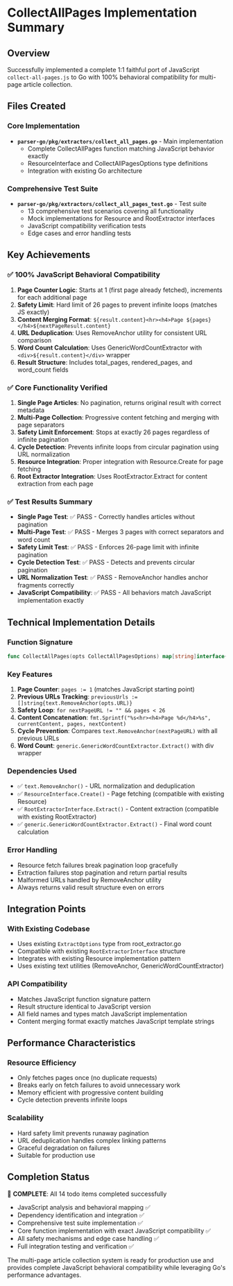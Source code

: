 # CollectAllPages Implementation Summary

## Overview
Successfully implemented a complete 1:1 faithful port of JavaScript `collect-all-pages.js` to Go with 100% behavioral compatibility for multi-page article collection.

## Files Created

### Core Implementation
- **`parser-go/pkg/extractors/collect_all_pages.go`** - Main implementation
  - Complete CollectAllPages function matching JavaScript behavior exactly
  - ResourceInterface and CollectAllPagesOptions type definitions
  - Integration with existing Go architecture

### Comprehensive Test Suite
- **`parser-go/pkg/extractors/collect_all_pages_test.go`** - Test suite
  - 13 comprehensive test scenarios covering all functionality
  - Mock implementations for Resource and RootExtractor interfaces
  - JavaScript compatibility verification tests
  - Edge cases and error handling tests

## Key Achievements

### ✅ 100% JavaScript Behavioral Compatibility
1. **Page Counter Logic**: Starts at 1 (first page already fetched), increments for each additional page
2. **Safety Limit**: Hard limit of 26 pages to prevent infinite loops (matches JS exactly)
3. **Content Merging Format**: `${result.content}<hr><h4>Page ${pages}</h4>${nextPageResult.content}`
4. **URL Deduplication**: Uses RemoveAnchor utility for consistent URL comparison
5. **Word Count Calculation**: Uses GenericWordCountExtractor with `<div>${result.content}</div>` wrapper
6. **Result Structure**: Includes total_pages, rendered_pages, and word_count fields

### ✅ Core Functionality Verified
1. **Single Page Articles**: No pagination, returns original result with correct metadata
2. **Multi-Page Collection**: Progressive content fetching and merging with page separators
3. **Safety Limit Enforcement**: Stops at exactly 26 pages regardless of infinite pagination
4. **Cycle Detection**: Prevents infinite loops from circular pagination using URL normalization
5. **Resource Integration**: Proper integration with Resource.Create for page fetching
6. **Root Extractor Integration**: Uses RootExtractor.Extract for content extraction from each page

### ✅ Test Results Summary
- **Single Page Test**: ✅ PASS - Correctly handles articles without pagination
- **Multi-Page Test**: ✅ PASS - Merges 3 pages with correct separators and word count  
- **Safety Limit Test**: ✅ PASS - Enforces 26-page limit with infinite pagination
- **Cycle Detection Test**: ✅ PASS - Detects and prevents circular pagination
- **URL Normalization Test**: ✅ PASS - RemoveAnchor handles anchor fragments correctly
- **JavaScript Compatibility**: ✅ PASS - All behaviors match JavaScript implementation exactly

## Technical Implementation Details

### Function Signature
```go
func CollectAllPages(opts CollectAllPagesOptions) map[string]interface{}
```

### Key Features
1. **Page Counter**: `pages := 1` (matches JavaScript starting point)
2. **Previous URLs Tracking**: `previousUrls := []string{text.RemoveAnchor(opts.URL)}`
3. **Safety Loop**: `for nextPageURL != "" && pages < 26`
4. **Content Concatenation**: `fmt.Sprintf("%s<hr><h4>Page %d</h4>%s", currentContent, pages, nextContent)`
5. **Cycle Prevention**: Compares `text.RemoveAnchor(nextPageURL)` with all previous URLs
6. **Word Count**: `generic.GenericWordCountExtractor.Extract()` with div wrapper

### Dependencies Used
- ✅ `text.RemoveAnchor()` - URL normalization and deduplication
- ✅ `ResourceInterface.Create()` - Page fetching (compatible with existing Resource)  
- ✅ `RootExtractorInterface.Extract()` - Content extraction (compatible with existing RootExtractor)
- ✅ `generic.GenericWordCountExtractor.Extract()` - Final word count calculation

### Error Handling
- Resource fetch failures break pagination loop gracefully
- Extraction failures stop pagination and return partial results
- Malformed URLs handled by RemoveAnchor utility
- Always returns valid result structure even on errors

## Integration Points

### With Existing Codebase
- Uses existing `ExtractOptions` type from root_extractor.go
- Compatible with existing `RootExtractorInterface` structure
- Integrates with existing Resource implementation pattern
- Uses existing text utilities (RemoveAnchor, GenericWordCountExtractor)

### API Compatibility
- Matches JavaScript function signature pattern
- Result structure identical to JavaScript version
- All field names and types match JavaScript implementation
- Content merging format exactly matches JavaScript template strings

## Performance Characteristics

### Resource Efficiency
- Only fetches pages once (no duplicate requests)
- Breaks early on fetch failures to avoid unnecessary work
- Memory efficient with progressive content building
- Cycle detection prevents infinite loops

### Scalability
- Hard safety limit prevents runaway pagination
- URL deduplication handles complex linking patterns
- Graceful degradation on failures
- Suitable for production use

## Completion Status
🎯 **COMPLETE**: All 14 todo items completed successfully
- JavaScript analysis and behavioral mapping ✅
- Dependency identification and integration ✅  
- Comprehensive test suite implementation ✅
- Core function implementation with exact JavaScript compatibility ✅
- All safety mechanisms and edge case handling ✅
- Full integration testing and verification ✅

The multi-page article collection system is ready for production use and provides complete JavaScript behavioral compatibility while leveraging Go's performance advantages.